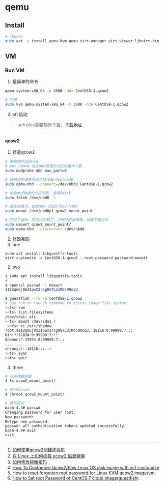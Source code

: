 # qemu

## Install
```bash
# ubuntu
sudo apt -y install qemu-kvm qemu virt-manager virt-viewer libvirt-bin
```

## VM

### Run VM
1. 最简单的命令
```bash
qemu-system-x86_64 -m 3500 -hda CentOS8-1.qcow2

# 加速
sudo kvm qemu-system-x86_64 -m 3500 -hda CentOS8-1.qcow2
```
2. efi 启动
> uefi bios需要额外下载，[下载地址](https://retrage.github.io/edk2-nightly/)
```bash

```

#### qcow2
1. 挂载qcow2
```bash
# 把镜像导出到nbd
# max_nbd=N 指定nbd管理的分区的最大个数
sudo modprobe nbd max_part=8

# 将特定的镜像导出为块设备/dev/nbd0
sudo qemu-nbd --connect=/dev/nbd0 CentOS8-1.qcow2

# 检查nbd映射的分区列表，使用fdisk
sudo fdisk /dev/nbd0 -l

# 选定挂载点，挂载nbd（比如/dev/nbd0）
sudo mount /dev/nbd0p1 qcow2_mount_point

# 完成了操作，则可以卸载它，并断开磁盘镜像，就像下面这样
sudo umount qcow2_mount_point/
sudo qemu-nbd --disconnect /dev/nbd0 
```

2. 修改密码
1. one
```
sudo apt install libguestfs-tools 
virt-customize -a CentOS8-1.qcow2 --root-password password:maxwit
```

2. two
```bash
$ sudo apt install libguestfs-tools 
# 
$ openssl passwd -1 maxwit
$1$2qm5j0mZ$pwXZrcg9GTL2xMdc00oqU.

$ guestfish --rw -a CentOS8-1.qcow2 
# Use run or launch command to access image file system:
><fs> run
><fs> list-filesystems 
/dev/sda1: xfs
><fs> mount /dev/sda1 /
 ><fs> vi /etc/shadow
root:$1$2qm5j0mZ$pwXZrcg9GTL2xMdc00oqU.:18116:0:99999:7:::
bin:*:17834:0:99999:7:::
daemon:*:17834:0:99999:7:::
................
chrony:!!:18116::::::
><fs> sync 
><fs> quit
```

3. three
```bash
# 先将镜像挂载
$ ls qcow2_mount_point/

# 执行chroot
$ chroot qcow2_mount_point/

# 修改密码
bash-4.4# passwd 
Changing password for user root.
New password: 
Retype new password: 
passwd: all authentication tokens updated successfully.
bash-4.4# exit
exit
```

---

1. [如何使用qcow2创建虚拟机](https://www.jianshu.com/p/aa3fc4c300fe)
2. [在 Linux 上如何挂载 qcow2 磁盘镜像](https://www.jianshu.com/p/6b977c02bfb2)
3. [如何修改镜像密码](https://blog.csdn.net/jiahaojie1984/article/details/52242589)
4. [How To Customize Qcow2/Raw Linux OS disk image with virt-customize](https://computingforgeeks.com/customize-qcow2-raw-image-templates-with-virt-customize/)
5. [How to reset forgotten root password for Linux KVM qcow2 image/vm](https://www.cyberciti.biz/faq/how-to-reset-forgotten-root-password-for-linux-kvm-qcow2-image-vm/)
6. [How to Set root Password of CentOS 7 cloud image(guestfish)](https://www.linuxcnf.com/2019/11/how-to-set-root-password-of-centos-7.html)
